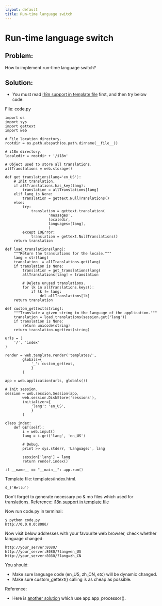 ```yaml
---
layout: default
title: Run-time language switch
---
```


# Run-time language switch

## Problem:
How to implement run-time language switch?

## Solution:

 * You must read [i18n support in template file](i18n_support_in_template_file) first, and then try below code.

File: code.py

    import os
    import sys
    import gettext
    import web

    # File location directory.
    rootdir = os.path.abspath(os.path.dirname(__file__))

    # i18n directory.
    localedir = rootdir + '/i18n'

    # Object used to store all translations.
    allTranslations = web.storage()

    def get_translations(lang='en_US'):
        # Init translation.
        if allTranslations.has_key(lang):
            translation = allTranslations[lang]
        elif lang is None:
            translation = gettext.NullTranslations()
        else:
            try:
                translation = gettext.translation(
                        'messages',
                        localedir,
                        languages=[lang],
                        )
            except IOError:
                translation = gettext.NullTranslations()
        return translation

    def load_translations(lang):
        """Return the translations for the locale."""
        lang = str(lang)
        translation  = allTranslations.get(lang)
        if translation is None:
            translation = get_translations(lang)
            allTranslations[lang] = translation

            # Delete unused translations.
            for lk in allTranslations.keys():
                if lk != lang:
                    del allTranslations[lk]
        return translation

    def custom_gettext(string):
        """Translate a given string to the language of the application."""
        translation = load_translations(session.get('lang'))
        if translation is None:
            return unicode(string)
        return translation.ugettext(string)

    urls = (
        '/', 'index'
    )

    render = web.template.render('templates/',
            globals={
                '_': custom_gettext,
                }
            )

    app = web.application(urls, globals())

    # Init session.
    session = web.session.Session(app,
            web.session.DiskStore('sessions'),
            initializer={
                'lang': 'en_US',
                }
            )

    class index:
        def GET(self):
            i = web.input()
            lang = i.get('lang', 'en_US')

            # Debug.
            print >> sys.stderr, 'Language:', lang

            session['lang'] = lang
            return render.index()

    if __name__ == "__main__": app.run()


Template file: templates/index.html.

    $_('Hello')

Don't forget to generate necessary po & mo files which used for translations. Reference: [i18n support in template file](/i18n_support_in_template_file)

Now run code.py in terminal:

    $ python code.py
    http://0.0.0.0:8080/

Now visit below addresses with your favourite web browser, check whether language changed:

    http://your_server:8080/
    http://your_server:8080/?lang=en_US
    http://your_server:8080/?lang=zh_CN

You should:

 * Make sure language code (en_US, zh_CN, etc) will be dynamic changed.
 * Make sure custom_gettext() calling  is as cheap as possible.

Reference:

 * Here is [another solution](http://groups.google.com/group/webpy/browse_thread/thread/a215837aa30e8f80 ) which use app.app_processor().
